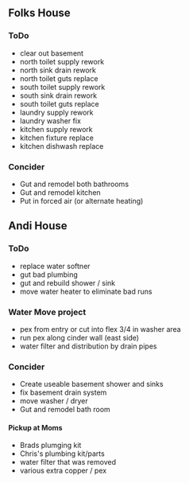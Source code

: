 
## Folks House

### ToDo
- clear out basement
- north toilet supply rework
- north sink drain rework
- north toilet guts replace
- south toilet supply rework
- south sink drain rework
- south toilet guts replace
- laundry supply rework
- laundry washer fix
- kitchen supply rework
- kitchen fixture replace
- kitchen dishwash replace

### Concider
- Gut and remodel both bathrooms
- Gut and remodel kitchen
- Put in forced air (or alternate heating)

## Andi House

### ToDo
- replace water softner
- gut bad plumbing
- gut and rebuild shower / sink
- move water heater to eliminate bad runs

### Water Move project
- pex from entry or cut into flex 3/4 in washer area
- run pex along cinder wall (east side)
- water filter and distribution by drain pipes

### Concider
- Create useable basement shower and sinks
- fix basement drain system
- move washer / dryer 
- Gut and remodel bath room

#### Pickup at Moms
- Brads plumging kit
- Chris's plumbing kit/parts
- water filter that was removed
- various extra copper / pex 

